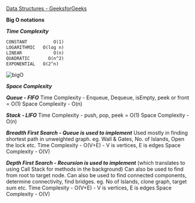 [Data Structures - GeeksforGeeks](https://www.geeksforgeeks.org/data-structures/?ref=shm)

**Big O notations**

***Time Complexity***
```markdown
CONSTANT		  O(1)
LOGARITHMIC   O(log n)
LINEAR   		  O(n)
QUADRATIC   	O(n^2)
EXPONENTIAL   O(2^n)
```
![bigO](https://user-images.githubusercontent.com/34107462/155045179-3fb259ed-b302-4026-8902-5a2bc2d23dde.png)

***Space Complexity***


***Queue - FIFO***
Time Complexity - Enqueue, Dequeue, isEmpty, peek or front = O(1)
Space Complexity - O(n)

***Stack - LIFO***
Time Complexity - push, pop, peek = O(1)
Space Complexity - O(n)

***Breadth First Search - Queue is used to implement***
Used mostly in finding shortest path in unweighted graph. eg. Wall & Gates, No. of Islands, Open the lock etc.
Time Complexity - O(V+E) - V is vertices, E is edges
Space Complexity - O(V)

***Depth First Search - Recursion is used to implement*** (which translates to using Call Stack for methods in the background)
Can also be used to find from root to target node. Can also be used to find connected components, determine connectivity, find bridges. eg. No of Islands, clone graph, target sum etc.
Time Complexity - O(V+E) - V is vertices, E is edges
Space Complexity - O(V)
